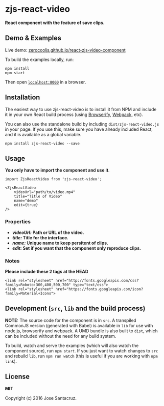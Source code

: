 # zjs-react-video

__React component with the feature of save clips.__


## Demo & Examples

Live demo: [zerocooljs.github.io/react-zjs-video-component](http://zerocooljs.github.io/react-zjs-video-component/)

To build the examples locally, run:

```
npm install
npm start
```

Then open [`localhost:8000`](http://localhost:8000) in a browser.


## Installation

The easiest way to use zjs-react-video is to install it from NPM and include it in your own React build process (using [Browserify](http://browserify.org), [Webpack](http://webpack.github.io/), etc).

You can also use the standalone build by including `dist/zjs-react-video.js` in your page. If you use this, make sure you have already included React, and it is available as a global variable.

```
npm install zjs-react-video --save
```


## Usage

__You only have to import the component and use it.__

```
import ZjsReactVideo from 'zjs-react-video';

<ZjsReactVideo
	videoUrl="path/to/video.mp4"
	title="Title of Video"
	name="demo"
	edit={true}
/>
```

### Properties

* __*videoUrl:* Path or URL of the video.__
* __*title:* Title for the interface.__
* __*name:* Unique name to keep persitent of clips.__
* __*edit:* Set if you want that the component only reproduce clips.__

### Notes

__Please include these 2 tags at the HEAD__

```
<link rel="stylesheet" href="http://fonts.googleapis.com/css?family=Roboto:300,400,500,700" type="text/css">
<link rel="stylesheet" href="https://fonts.googleapis.com/icon?family=Material+Icons">
```

## Development (`src`, `lib` and the build process)

**NOTE:** The source code for the component is in `src`. A transpiled CommonJS version (generated with Babel) is available in `lib` for use with node.js, browserify and webpack. A UMD bundle is also built to `dist`, which can be included without the need for any build system.

To build, watch and serve the examples (which will also watch the component source), run `npm start`. If you just want to watch changes to `src` and rebuild `lib`, run `npm run watch` (this is useful if you are working with `npm link`).

## License

__MIT__

Copyright (c) 2016 Jose Santacruz.

